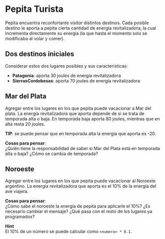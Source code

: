 # Pepita Turista
Pepita encuentra reconfortante _visitar_ distintos destinos. 
Cada posible destino le aporta a pepita cierta cantidad de energía revitalizadora, la cual incrementa directamente su energía (la que hasta el momento solo se modificaba al volar y comer).

## Dos destinos iniciales
Considerar estos dos lugares posibles y sus características:
- **Patagonia**: aporta 30 joules de energía revitalizadora
- **SierrasCordobesas**: aporta 70 joules de energía revitalizadora


## Mar del Plata
Agregar entre los lugares en los que pepita puede vacacionar a Mar del plata. 
La energía revitalizadora que aporta depende de si se trata de temporada alta o baja. En temporada baja aporta 80 joules, mientras que en alta resta 20 joules. 

**TIP**: se puede pensar que en temporada alta la energía que aporta es -20.	
	
**Cosas para pensar**: <br> 
¿Quién tiene la responsabilidad de saber si Mar del Plata está en temporada alta o baja? ¿Cómo se cambia de temporada? 
	
	
## Noroeste
Agregar entre los lugares en los que pepita puede vacacionar al Noroeste argentino. 
La energia revitalizadora que aporta es el 10% de la energía del ave viajera. 

**Cosas para pensar**: <br> 
¿Cómo sabe el noroeste la energía de pepita para aplicarle el 10%? ¿Es necesario cambiar el mensaje? ¿Qué pasa con el resto de los lugares ya programados?

**Hint** <br>
El 10% de un número se puede calcular como `<numero> * 0.1`.